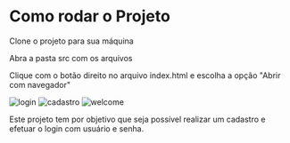 # Como rodar o Projeto
Clone o projeto para sua máquina

Abra a pasta src com os arquivos

Clique com o botão direito no arquivo index.html e escolha a opção "Abrir com navegador"

<img src="/src/img/login.png" alt="login">
<img src="/src/img/cadastro.png" alt="cadastro">
<img src="/src/img/welcome.png" alt="welcome">

Este projeto tem por objetivo que seja possível realizar um cadastro e efetuar o login com usuário e senha.
